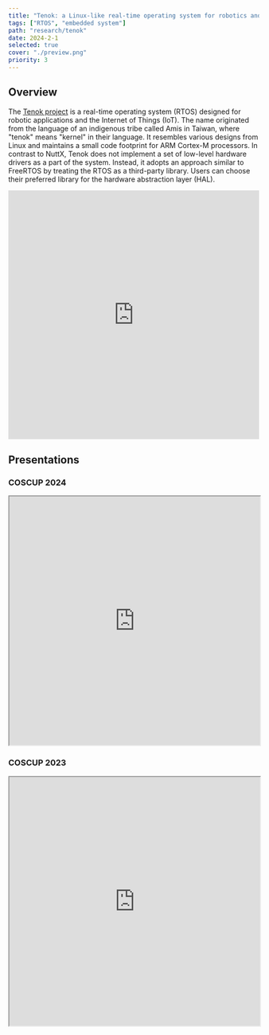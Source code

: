 ```yaml
---
title: "Tenok: a Linux-like real-time operating system for robotics and IoT"
tags: ["RTOS", "embedded system"]
path: "research/tenok"
date: 2024-2-1
selected: true
cover: "./preview.png"
priority: 3 
---
```


## Overview

The [Tenok project](https://tenok-rtos.github.io/index.html) is a real-time operating system (RTOS) designed for robotic applications and the
Internet of Things (IoT). The name originated from the language of an indigenous tribe called Amis in Taiwan, where "tenok" means
"kernel" in their language. It resembles various designs from Linux and maintains a small code footprint for ARM Cortex-M processors. In
contrast to NuttX, Tenok does not implement a set of low-level hardware drivers as a part of the system. Instead, it adopts an approach
similar to FreeRTOS by treating the RTOS as a third-party library. Users can choose their preferred library for the hardware abstraction
layer (HAL).

<iframe src="https://www.youtube.com/embed/byWihWcMP00" title="tenok: an experimental real-time operating system" width="100%" height="500px" frameborder="0" allow="accelerometer; autoplay; clipboard-write; encrypted-media; gyroscope; picture-in-picture; web-share" referrerpolicy="strict-origin-when-cross-origin" allowfullscreen></iframe>

## Presentations

### COSCUP 2024

<iframe src="https://drive.google.com/file/d/16S8ZRC-lhT15CXwWIy-RIIWXl5Ertqo5/preview" width="100%" height="500px"></iframe>

### COSCUP 2023

<iframe src="https://drive.google.com/file/d/1p8YJVPVwFAEknMXPbXzjj0y0p5qcqT2T/preview" width="100%" height="500px"></iframe>
